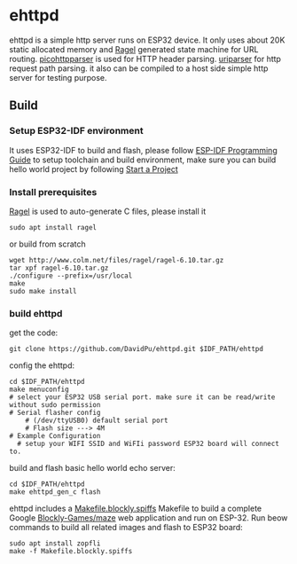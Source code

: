 # ehttpd

ehttpd is a simple http server runs on ESP32 device. It only uses about 20K static
allocated memory and [Ragel](http://www.colm.net/open-source/ragel) generated state machine for URL routing.
[picohttpparser](https://github.com/h2o/picohttpparser) is used for HTTP header parsing. [uriparser](https://github.com/anatol/uriparser) for http request path parsing. it also can be compiled to a host side simple http server for testing
purpose.

## Build

### Setup ESP32-IDF environment
It uses ESP32-IDF to build and flash, please follow [ESP-IDF Programming Guide](http://esp-idf.readthedocs.io/en/latest/get-started/index.html) to setup toolchain and build environment, make sure you can build hello world project by following [Start a Project](http://esp-idf.readthedocs.io/en/latest/get-started/index.html#start-a-project)

### Install prerequisites
[Ragel](http://www.colm.net/open-source/ragel) is used to auto-generate C files, please install it

    sudo apt install ragel

or build from scratch

    wget http://www.colm.net/files/ragel/ragel-6.10.tar.gz
    tar xpf ragel-6.10.tar.gz
    ./configure --prefix=/usr/local
    make
    sudo make install

### build ehttpd
get the code:

    git clone https://github.com/DavidPu/ehttpd.git $IDF_PATH/ehttpd

config the ehttpd:

    cd $IDF_PATH/ehttpd
    make menuconfig
    # select your ESP32 USB serial port. make sure it can be read/write without sudo permission
    # Serial flasher config
        # (/dev/ttyUSB0) default serial port
        # Flash size ---> 4M
    # Example Configuration
      # setup your WIFI SSID and WiFIi password ESP32 board will connect to.

build and flash basic hello world echo server:

    cd $IDF_PATH/ehttpd
    make ehttpd_gen_c flash

ehttpd includes a [Makefile.blockly.spiffs](../blob/master/Makefile.blockly.spiffs) Makefile to build a complete Google [Blockly-Games/maze](http://blockly-games.appspot.com/maze) web application and run on ESP-32.
Run beow commands to build all related images and flash to ESP32 board:

    sudo apt install zopfli
    make -f Makefile.blockly.spiffs
